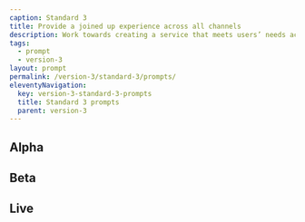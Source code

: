 ```yaml
---
caption: Standard 3
title: Provide a joined up experience across all channels
description: Work towards creating a service that meets users’ needs across all channels, including online, phone, paper and face to face.
tags:
  - prompt
  - version-3
layout: prompt
permalink: /version-3/standard-3/prompts/
eleventyNavigation:
  key: version-3-standard-3-prompts
  title: Standard 3 prompts
  parent: version-3
---
```


## Alpha

## Beta

## Live
